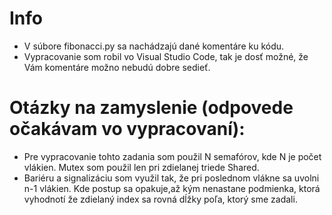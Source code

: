 # Info

- V súbore fibonacci.py sa nachádzajú dané komentáre ku kódu.
- Vypracovanie som robil vo Visual Studio Code, tak je dosť možné, že Vám komentáre možno nebudú dobre sedieť.

# Otázky na zamyslenie (odpovede očakávam vo vypracovaní):

- Pre vypracovanie tohto zadania som použil N semafórov, kde N je počet vlákien. Mutex som použil len pri zdielanej triede Shared.
- Bariéru a signalizáciu som využil tak, že pri poslednom vlákne sa uvolni n-1 vlákien. Kde postup sa opakuje,až kým nenastane podmienka, ktorá vyhodnotí že zdielaný index sa rovná dĺžky poľa, ktorý sme zadali.
